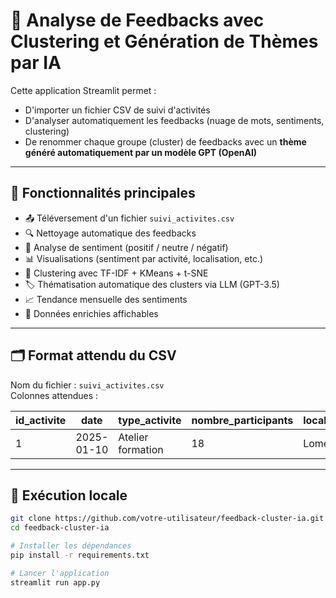 # 🧠 Analyse de Feedbacks avec Clustering et Génération de Thèmes par IA

Cette application Streamlit permet :
- D'importer un fichier CSV de suivi d'activités
- D'analyser automatiquement les feedbacks (nuage de mots, sentiments, clustering)
- De renommer chaque groupe (cluster) de feedbacks avec un **thème généré automatiquement par un modèle GPT (OpenAI)**

---

## 🚀 Fonctionnalités principales

- 📤 Téléversement d'un fichier `suivi_activites.csv`
- 🔍 Nettoyage automatique des feedbacks
- 🧠 Analyse de sentiment (positif / neutre / négatif)
- 📊 Visualisations (sentiment par activité, localisation, etc.)
- 🔀 Clustering avec TF-IDF + KMeans + t-SNE
- 🏷️ Thématisation automatique des clusters via LLM (GPT-3.5)
- 📈 Tendance mensuelle des sentiments
- 📄 Données enrichies affichables

---

## 🗂 Format attendu du CSV

Nom du fichier : `suivi_activites.csv`  
Colonnes attendues :

| id_activite | date       | type_activite       | nombre_participants | localisation | région   | feedback                  |
|-------------|------------|---------------------|----------------------|--------------|----------|---------------------------|
| 1           | 2025-01-10 | Atelier formation   | 18                   | Lomé         | Maritime | Très bonne organisation   |

---

## 🧪 Exécution locale

```bash
git clone https://github.com/votre-utilisateur/feedback-cluster-ia.git
cd feedback-cluster-ia

# Installer les dépendances
pip install -r requirements.txt

# Lancer l'application
streamlit run app.py
